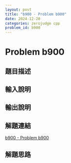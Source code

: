 ```yaml
---
layout: post
title: "b900 - Problem b900"
date: 2024-12-20
categories: zerojudge cpp
problem_id: b900
---
```


# Problem b900

## 題目描述



## 輸入說明



## 輸出說明



## 解題連結

[b900 - Problem b900](https://zerojudge.tw/ShowProblem?problemid=b900)

## 解題思路

